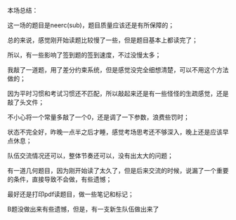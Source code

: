本场总结：



这一场的题目是neerc(sub)，题目质量应该还是有所保障的；

总的来说，感觉刚开始读题比较慢了一些，但是题目基本上都读完了；

所以，有一些影响了签到题的签到速度，不过没慢太多；

我敲了一道题，用了差分约束系统，但是感觉没完全细想清楚，可以不用这个方法做的；

因为平时习惯和考试习惯还不匹配，所以敲起来还是有一些怪怪的生疏感觉，还是敲了头文件；

不小心将一个常量多敲了一个0，还是调了一下参数，浪费些罚时；

状态不完全好，昨晚一点半之后才睡，感觉考场思考还不够深入，晚上还是应该早点休息；

队伍交流情况还可以，整体节奏还可以，没有出太大的问题；

有一道几何题目，因为刚开始读了太久了，但是后来交流的时候，说漏了一个重要的条件，直接导致不会做，有些遗憾；

最好还是打印pdf读题目，做一些笔记和标记；

B题没做出来有些遗憾，但是，有一支新生队伍做出来了



